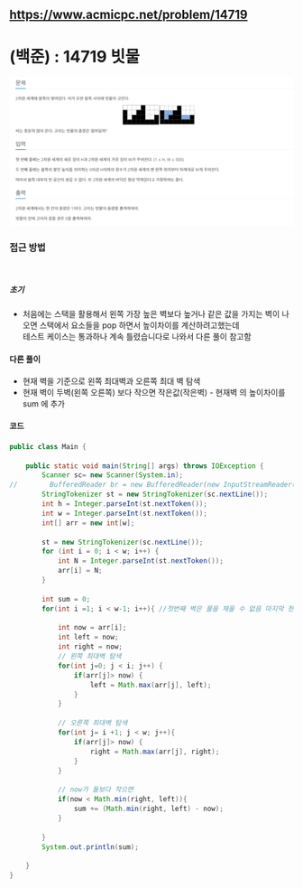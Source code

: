 ## https://www.acmicpc.net/problem/14719

# (백준) : 14719 빗물

![img_2.png](img_2.png)

### 접근 방법
<br>

##### 초기 

* 처음에는 스택을 활용해서 왼쪽 가장 높은 벽보다 높거나 같은 값을 가지는 벽이 나오면 스택에서 요소들을 pop 하면서 높이차이를 계산하려고했는데<br>
테스트 케이스는 통과하나 계속 틀렸습니다로 나와서 다른 풀이 참고함

#### 다른 풀이

* 현재 벽을 기준으로 왼쪽 최대벽과 오른쪽 최대 벽 탐색
* 현재 벽이 두벽(왼쪽 오른쪽) 보다 작으면 작은값(작은벽) - 현재벽 의 높이차이를 sum 에 추가

#### 코드
```java
public class Main {

    public static void main(String[] args) throws IOException {
        Scanner sc= new Scanner(System.in);
//        BufferedReader br = new BufferedReader(new InputStreamReader(System.in));
        StringTokenizer st = new StringTokenizer(sc.nextLine());
        int h = Integer.parseInt(st.nextToken());
        int w = Integer.parseInt(st.nextToken());
        int[] arr = new int[w];

        st = new StringTokenizer(sc.nextLine());
        for (int i = 0; i < w; i++) {
            int N = Integer.parseInt(st.nextToken());
            arr[i] = N;
        }

        int sum = 0;
        for(int i =1; i < w-1; i++){ //첫번째 벽은 물을 채울 수 없음 마지막 한칸 전까지 탐색

            int now = arr[i];
            int left = now;
            int right = now;
            // 왼쪽 최대벽 탐색
            for(int j=0; j < i; j++) {
                if(arr[j]> now) {
                    left = Math.max(arr[j], left);
                }
            }

            // 오른쪽 최대벽 탐색
            for(int j= i +1; j < w; j++){
                if(arr[j]> now) {
                    right = Math.max(arr[j], right);
                }
            }

            // now가 둘보다 작으면
            if(now < Math.min(right, left)){
                sum += (Math.min(right, left) - now);
            }

        }
        System.out.println(sum);

    }
}
```